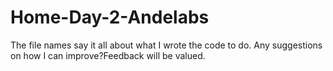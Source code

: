 # Home-Day-2-Andelabs
The file names say it all about what I wrote the code to do. Any suggestions on how I can improve?Feedback will be valued.
